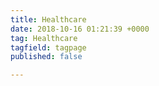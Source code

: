 ```yaml
---
title: Healthcare
date: 2018-10-16 01:21:39 +0000
tag: Healthcare
tagfield: tagpage
published: false

---
```

